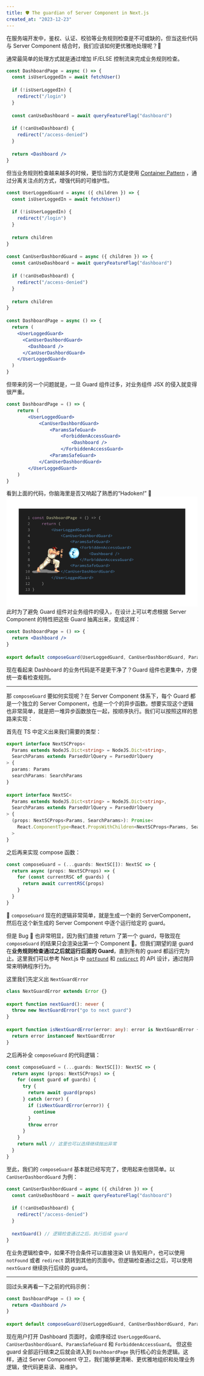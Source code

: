 ```yaml
---
title: 🛡️ The guardian of Server Component in Next.js
created_at: "2023-12-23"
---
```


在服务端开发中，鉴权、认证、校验等业务规则检查是不可或缺的，但当这些代码与 Server Component 结合时，我们应该如何更优雅地处理呢？🤔

通常最简单的处理方式就是通过增加 IF/ELSE 控制流来完成业务规则检查。

```jsx
const DashboardPage = async () => {
  const isUserLoggedIn = await fetchUser()

  if (!isUserLoggedIn) {
    redirect("/login")
  }

  const canUseDashboard = await queryFeatureFlag("dashboard")

  if (!canUseDashboard) {
    redirect("/access-denied")
  }

  return <Dashboard />
}
```

但当业务规则检查越来越多的时候，更恰当的方式是使用 [Container Pattern](https://www.patterns.dev/react/presentational-container-pattern) ，通过分离关注点的方式，增强代码的可维护性。

```jsx
const UserLoggedGuard = async ({ children }) => {
  const isUserLoggedIn = await fetchUser()

  if (!isUserLoggedIn) {
    redirect("/login")
  }

  return children
}

const CanUserDashbordGuard = async ({ children }) => {
  const canUseDashboard = await queryFeatureFlag("dashboard")

  if (!canUseDashboard) {
    redirect("/access-denied")
  }

  return children
}

const DashboardPage = async () => {
  return (
    <UserLoggedGuard>
      <CanUserDashbordGuard>
        <Dashboard />
      </CanUserDashbordGuard>
    </UserLoggedGuard>
  )
}
```

但带来的另一个问题就是，一旦 Guard 组件过多，对业务组件 JSX 的侵入就变得很严重。

```jsx
const DashboardPage = () => {
	return (
		<UserLoggedGuard>
			<CanUserDashbordGuard>
				<ParamsSafeGuard>
					<ForbiddenAccessGuard>
						<Dashboard />
					</ForbiddenAccessGuard>
				<ParamsSafeGuard>
			</CanUserDashbordGuard>
		</UserLoggedGuard>
	)
}
```

看到上面的代码，你脑海里是否又响起了熟悉的“Hadoken!” 🫨
![hadoken](../assets/code-image-hadoken.png)
此时为了避免 Guard 组件对业务组件的侵入，在设计上可以考虑根据 Server Component 的特性把这些 Guard 抽离出来，变成这样：

```jsx
const DashboardPage = () => {
  return <Dashboard />
}

export default composeGuard(UserLoggedGuard, CanUserDashbordGuard, ParamsSafeGuard, ForbiddenAccessGuard, DashboardPage)
```

现在看起来 Dashboard 的业务代码是不是更干净了？Guard 组件也更集中，方便统一查看检查规则。

---

那 `composeGuard` 要如何实现呢？在 Server Component 体系下，每个 Guard 都是一个独立的 Server Component，也是一个个的异步函数。想要实现这个逻辑也非常简单，就是把一堆异步函数放在一起，按顺序执行。我们可以按照这样的思路来实现：

首先在 TS 中定义出来我们需要的类型：

```ts
export interface NextSCProps<
  Params extends NodeJS.Dict<string> = NodeJS.Dict<string>,
  SearchParams extends ParsedUrlQuery = ParsedUrlQuery
> {
  params: Params
  searchParams: SearchParams
}

export interface NextSC<
  Params extends NodeJS.Dict<string> = NodeJS.Dict<string>,
  SearchParams extends ParsedUrlQuery = ParsedUrlQuery
> {
  (props: NextSCProps<Params, SearchParams>): Promise<
    React.ComponentType<React.PropsWithChildren<NextSCProps<Params, SearchParams>>>
  >
}
```

之后再来实现 compose 函数：

```ts
const composeGuard = (...guards: NextSC[]): NextSC => {
  return async (props: NextSCProps) => {
    for (const currentRSC of guards) {
      return await currentRSC(props)
    }
  }
}
```

💂 `composeGuard` 现在的逻辑非常简单，就是生成一个新的 ServerComponent，然后在这个新生成的 Server Component 中逐个运行给定的 guard。

但是 Bug 🐛 也非常明显，因为我们直接 return 了第一个 guard，导致现在 `composeGuard` 的结果只会渲染出第一个 Component 💩。但我们期望的是 guard 在**业务规则检查通过之后就运行后面的 Guard**，直到所有的 guard 都运行完为止。这里我们可以参考 Next.js 中 [`notFound`](https://github.com/vercel/next.js/blob/c5b5b1e3a3d85d498770a974c250c864e8d2a761/packages/next/src/client/components/not-found.ts#L9) 和 [`redirect`](https://github.com/vercel/next.js/blob/c5b5b1e3a3d85d498770a974c250c864e8d2a761/packages/next/src/client/components/redirect.ts#L39) 的 API 设计，通过抛异常来明确程序行为。

这里我们先定义出 `NextGuardError`

```ts
class NextGuardError extends Error {}

export function nextGuard(): never {
  throw new NextGuardError("go to next guard")
}

export function isNextGuardError(error: any): error is NextGuardError {
  return error instanceof NextGuardError
}
```

之后再补全 `composeGuard` 的代码逻辑：

```ts
const composeGuard = (...guards: NextSC[]): NextSC => {
  return async (props: NextSCProps) => {
    for (const guard of guards) {
      try {
        return await guard(props)
      } catch (error) {
        if (isNextGuardError(error)) {
          continue
        }
        throw error
      }
    }
    return null // 这里也可以选择继续抛出异常
  }
}
```

至此，我们的 `composeGuard` 基本就已经写完了，使用起来也很简单。以`CanUserDashbordGuard` 为例：

```ts
const CanUserDashbordGuard = async ({ children }) => {
  const canUseDashboard = await queryFeatureFlag("dashboard")

  if (!canUseDashboard) {
    redirect("/access-denied")
  }

  nextGuard() // 逻辑检查通过之后，执行后续 guard
}
```

在业务逻辑检查中，如果不符合条件可以直接渲染 UI 告知用户，也可以使用 `notFound` 或者 `redirect` 跳转到其他的页面中。但逻辑检查通过之后，可以使用 `nextGuard` 继续执行后续的 guard。

---

回过头来再看一下之前的代码示例：

```jsx
const DashboardPage = () => {
  return <Dashboard />
}

export default composeGuard(UserLoggedGuard, CanUserDashbordGuard, ParamsSafeGuard, ForbiddenAccessGuard, DashboardPage)
```

现在用户打开 Dashboard 页面时，会顺序经过 `UserLoggedGuard`、`CanUserDashbordGuard`、`ParamsSafeGuard` 和 `ForbiddenAccessGuard`。 但这些 guard 全部运行结束之后就会进入到 `DashboardPage` 执行核心的业务逻辑。这样，通过 Server Component 守卫，我们能够更清晰、更优雅地组织和处理业务逻辑，使代码更易读、易维护。
